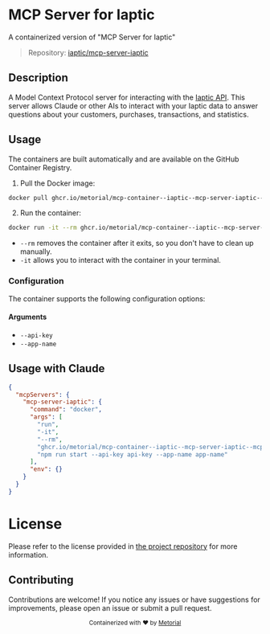 
# MCP Server for Iaptic

A containerized version of "MCP Server for Iaptic"

> Repository: [iaptic/mcp-server-iaptic](https://github.com/iaptic/mcp-server-iaptic)

## Description

A Model Context Protocol server for interacting with the [Iaptic API](https://www.iaptic.com). This server allows Claude or other AIs to interact with your Iaptic data to answer questions about your customers, purchases, transactions, and statistics.


## Usage

The containers are built automatically and are available on the GitHub Container Registry.

1. Pull the Docker image:

```bash
docker pull ghcr.io/metorial/mcp-container--iaptic--mcp-server-iaptic--mcp-server-iaptic
```

2. Run the container:

```bash
docker run -it --rm ghcr.io/metorial/mcp-container--iaptic--mcp-server-iaptic--mcp-server-iaptic 
```

- `--rm` removes the container after it exits, so you don't have to clean up manually.
- `-it` allows you to interact with the container in your terminal.


### Configuration

The container supports the following configuration options:


#### Arguments

- `--api-key`
- `--app-name`






## Usage with Claude

```json
{
  "mcpServers": {
    "mcp-server-iaptic": {
      "command": "docker",
      "args": [
        "run",
        "-it",
        "--rm",
        "ghcr.io/metorial/mcp-container--iaptic--mcp-server-iaptic--mcp-server-iaptic",
        "npm run start --api-key api-key --app-name app-name"
      ],
      "env": {}
    }
  }
}
```

# License

Please refer to the license provided in [the project repository](https://github.com/iaptic/mcp-server-iaptic) for more information.

## Contributing

Contributions are welcome! If you notice any issues or have suggestions for improvements, please open an issue or submit a pull request.

<div align="center">
  <sub>Containerized with ❤️ by <a href="https://metorial.com">Metorial</a></sub>
</div>
  